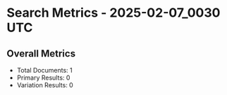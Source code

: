# Search Metrics - 2025-02-07_0030 UTC

## Overall Metrics
- Total Documents: 1
- Primary Results: 0
- Variation Results: 0
